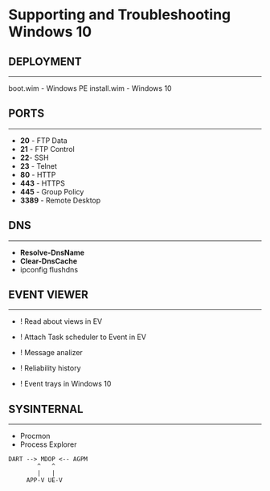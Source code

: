 # Supporting and Troubleshooting Windows 10

## DEPLOYMENT
----------------------------------
boot.wim - Windows PE 
install.wim - Windows 10

## PORTS
----------------------------------
- **20** - FTP Data
- **21** - FTP Control
- **22**- SSH
- **23** - Telnet
- **80** - HTTP
- **443** - HTTPS
- **445** - Group Policy
- **3389** - Remote Desktop

## DNS  
----------------------------------
- **Resolve-DnsName**
- **Clear-DnsCache**
- ipconfig flushdns

## EVENT VIEWER
----------------------------------
- ! Read about views in EV 
- ! Attach Task scheduler to Event in EV 

- ! Message analizer
- ! Reliability history

- ! Event trays in Windows 10

## SYSINTERNAL
----------------------------------
- Procmon
- Process Explorer

```
DART --> MDOP <-- AGPM
        ^   ^
        |   |
     APP-V UE-V
```

